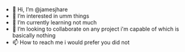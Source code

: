 - 👋 Hi, I’m @jamesjhare
- 👀 I’m interested in umm things
- 🌱 I’m currently learning not much
- 💞️ I’m looking to collaborate on any project i'm capable of which is basically nothing
- 📫 How to reach me i would prefer you did not

<!---
jamesjhare/jamesjhare is a ✨ special ✨ repository because its `README.md` (this file) appears on your GitHub profile.
You can click the Preview link to take a look at your changes.
--->
